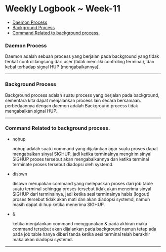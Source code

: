# **Weekly Logbook ~ Week-11** 

- [Daemon Process](#daemon-process)
- [Background Process](#background-process)
- [Command Related to background process.](#command-related-to-background-process)

### Daemon Process

Daemon adalah sebuah process yang berjalan pada background yang tidak terikat control langsung dari user (tidak memiliki controling terminal), dan kebal terhadap signal HUP (mengabaikannya).

------

### Background Process

Background process adalah suatu process yang berjalan pada background, sementara kita dapat menjalankan process lain secara bersamaan. perbedaannya dengan daemon adalah Background process tidak mengabaikan signal HUP.

------

### Command Related to background process.
- nohup

  nohup adalah suatu command yang dijalankan agar suatu proses dapat mengabaikan sinyal SIGHUP, jadi ketika terminalnya mengirim sinyal SIGHUP proses tersebut akan mengabaikannya dan ketika terminal terminate proses tersebut diadopsi oleh systemd.

- disown

  disown merupakan command yang melepaskan proses dari job table suatu terminal sehingga proses tersebut tidak akan menerima sinyal SIGHUP dari terminalnya, jadi ketika sesi terminalnya habis (logout) proses tersebut tidak akan mati dan akan diadopsi systemd, namun masih dapat di hup ketika menerima SIGHUP.


- &

  ketika menjalankan command menggunakan & pada akhiran maka command tersebut akan dijalankan pada background namun tetap ada pada job table hanya diberi tanda ketika sesi terminal telah berakhir maka akan diadopsi systemd.

------
